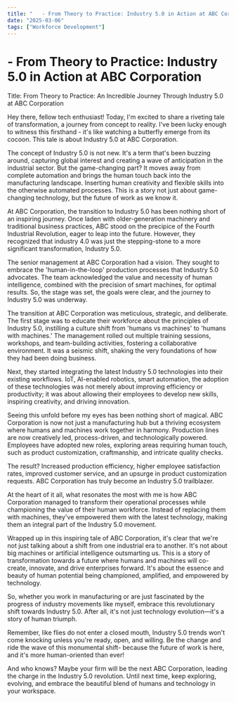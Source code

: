 ```yaml
---
title: "   - From Theory to Practice: Industry 5.0 in Action at ABC Corporation"
date: "2025-03-06"
tags: ["Workforce Development"]
---
```


#    - From Theory to Practice: Industry 5.0 in Action at ABC Corporation

Title: From Theory to Practice: An Incredible Journey Through Industry 5.0 at ABC Corporation

Hey there, fellow tech enthusiast! Today, I'm excited to share a riveting tale of transformation, a journey from concept to reality. I've been lucky enough to witness this firsthand - it's like watching a butterfly emerge from its cocoon. This tale is about Industry 5.0 at ABC Corporation.

The concept of Industry 5.0 is not new. It's a term that's been buzzing around, capturing global interest and creating a wave of anticipation in the industrial sector. But the game-changing part? It moves away from complete automation and brings the human touch back into the manufacturing landscape. Inserting human creativity and flexible skills into the otherwise automated processes. This is a story not just about game-changing technology, but the future of work as we know it.

At ABC Corporation, the transition to Industry 5.0 has been nothing short of an inspiring journey. Once laden with older-generation machinery and traditional business practices, ABC stood on the precipice of the Fourth Industrial Revolution, eager to leap into the future. However, they recognized that industry 4.0 was just the stepping-stone to a more significant transformation, Industry 5.0.

The senior management at ABC Corporation had a vision. They sought to embrace the 'human-in-the-loop' production processes that Industry 5.0 advocates. The team acknowledged the value and necessity of human intelligence, combined with the precision of smart machines, for optimal results. So, the stage was set, the goals were clear, and the journey to Industry 5.0 was underway.

The transition at ABC Corporation was meticulous, strategic, and deliberate. The first stage was to educate their workforce about the principles of Industry 5.0, instilling a culture shift from 'humans vs machines' to 'humans with machines.' The management rolled out multiple training sessions, workshops, and team-building activities, fostering a collaborative environment. It was a seismic shift, shaking the very foundations of how they had been doing business. 

Next, they started integrating the latest Industry 5.0 technologies into their existing workflows. IoT, AI-enabled robotics, smart automation, the adoption of these technologies was not merely about improving efficiency or productivity; it was about allowing their employees to develop new skills, inspiring creativity, and driving innovation.

Seeing this unfold before my eyes has been nothing short of magical. ABC Corporation is now not just a manufacturing hub but a thriving ecosystem where humans and machines work together in harmony. Production lines are now creatively led, process-driven, and technologically powered. Employees have adopted new roles, exploring areas requiring human touch, such as product customization, craftmanship, and intricate quality checks. 

The result? Increased production efficiency, higher employee satisfaction rates, improved customer service, and an upsurge in product customization requests. ABC Corporation has truly become an Industry 5.0 trailblazer.

At the heart of it all, what resonates the most with me is how ABC Corporation managed to transform their operational processes while championing the value of their human workforce. Instead of replacing them with machines, they've empowered them with the latest technology, making them an integral part of the Industry 5.0 movement.

Wrapped up in this inspiring tale of ABC Corporation, it's clear that we're not just talking about a shift from one industrial era to another. It's not about big machines or artificial intelligence outsmarting us. This is a story of transformation towards a future where humans and machines will co-create, innovate, and drive enterprises forward. It's about the essence and beauty of human potential being championed, amplified, and empowered by technology. 

So, whether you work in manufacturing or are just fascinated by the progress of industry movements like myself, embrace this revolutionary shift towards Industry 5.0. After all, it's not just technology evolution—it's a story of human triumph. 

Remember, like flies do not enter a closed mouth, Industry 5.0 trends won't come knocking unless you're ready, open, and willing. Be the change and ride the wave of this monumental shift- because the future of work is here, and it's more human-oriented than ever! 

And who knows? Maybe your firm will be the next ABC Corporation, leading the charge in the Industry 5.0 revolution. Until next time, keep exploring, evolving, and embrace the beautiful blend of humans and technology in your workspace.
